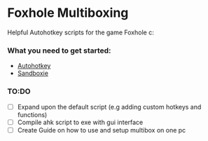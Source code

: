 # Foxhole Multiboxing
Helpful Autohotkey scripts for the game Foxhole c:

### What you need to get started: 
[Autohotkey]: https://www.autohotkey.com/
[Sandboxie]: https://sandboxie-plus.com/downloads/
- [Autohotkey]
- [Sandboxie]

### TO:DO
- [ ] Expand upon the default script (e.g adding custom hotkeys and functions)
- [ ] Compile ahk script to exe with gui interface
- [ ] Create Guide on how to use and setup multibox on one pc
